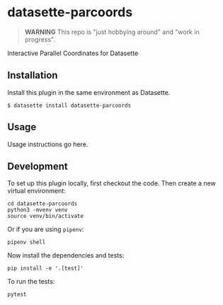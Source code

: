 # datasette-parcoords

> **WARNING** This repo is "just hobbying around" and "work in progress". 

Interactive Parallel Coordinates for Datasette

## Installation

Install this plugin in the same environment as Datasette.

    $ datasette install datasette-parcoords

## Usage

Usage instructions go here.

## Development

To set up this plugin locally, first checkout the code. Then create a new virtual environment:

    cd datasette-parcoords
    python3 -mvenv venv
    source venv/bin/activate

Or if you are using `pipenv`:

    pipenv shell

Now install the dependencies and tests:

    pip install -e '.[test]'

To run the tests:

    pytest
